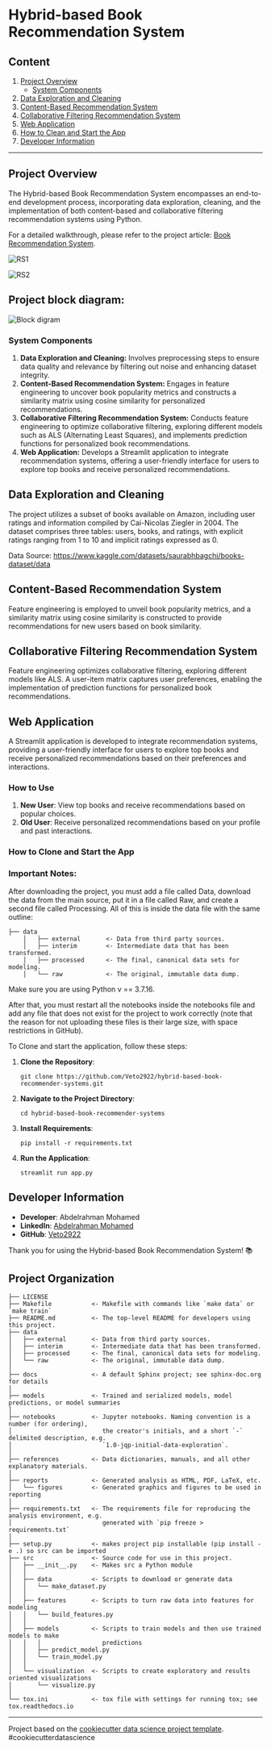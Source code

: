 # Hybrid-based Book Recommendation System

## Content

1. [Project Overview](#project-overview)
   - [System Components](#system-components)
2. [Data Exploration and Cleaning](#data-exploration-and-cleaning)
3. [Content-Based Recommendation System](#content-based-recommendation-system)
4. [Collaborative Filtering Recommendation System](#collaborative-filtering-recommendation-system)
5. [Web Application](#web-application)
6. [How to Clean and Start the App](#how-to-clean-and-start-the-app)
7. [Developer Information](#developer-information)

---

## Project Overview

The Hybrid-based Book Recommendation System encompasses an end-to-end development process, incorporating data exploration, cleaning, and the implementation of both content-based and collaborative filtering recommendation systems using Python.

For a detailed walkthrough, please refer to the project article: [Book Recommendation System](https://medium.com/@abdelrahman.m2922/book-recommendation-system-fa510e2d5a24).

![RS1](https://github.com/Veto2922/hybrid-based-book-recommender-systems/assets/114834171/4879f6fc-6e3b-4749-b41e-f94b36ac0329)

![RS2](https://github.com/Veto2922/hybrid-based-book-recommender-systems/assets/114834171/bc9c011d-4c38-4108-9c63-156e7f4bac58)


## Project block diagram:
![Block digram](https://github.com/Veto2922/hybrid-based-book-recommender-systems/assets/114834171/3646c290-647b-4802-97c2-341a1eaa01eb)


### System Components

1. **Data Exploration and Cleaning:** Involves preprocessing steps to ensure data quality and relevance by filtering out noise and enhancing dataset integrity.
2. **Content-Based Recommendation System:** Engages in feature engineering to uncover book popularity metrics and constructs a similarity matrix using cosine similarity for personalized recommendations.
3. **Collaborative Filtering Recommendation System:** Conducts feature engineering to optimize collaborative filtering, exploring different models such as ALS (Alternating Least Squares), and implements prediction functions for personalized book recommendations.
4. **Web Application:** Develops a Streamlit application to integrate recommendation systems, offering a user-friendly interface for users to explore top books and receive personalized recommendations.

## Data Exploration and Cleaning

The project utilizes a subset of books available on Amazon, including user ratings and information compiled by Cai-Nicolas Ziegler in 2004. The dataset comprises three tables: users, books, and ratings, with explicit ratings ranging from 1 to 10 and implicit ratings expressed as 0.

Data Source:
https://www.kaggle.com/datasets/saurabhbagchi/books-dataset/data

## Content-Based Recommendation System

Feature engineering is employed to unveil book popularity metrics, and a similarity matrix using cosine similarity is constructed to provide recommendations for new users based on book similarity.

## Collaborative Filtering Recommendation System

Feature engineering optimizes collaborative filtering, exploring different models like ALS. A user-item matrix captures user preferences, enabling the implementation of prediction functions for personalized book recommendations.

## Web Application

A Streamlit application is developed to integrate recommendation systems, providing a user-friendly interface for users to explore top books and receive personalized recommendations based on their preferences and interactions.

### How to Use

1. **New User**: View top books and receive recommendations based on popular choices.
2. **Old User**: Receive personalized recommendations based on your profile and past interactions.

### How to Clone and Start the App

### Important Notes:

After downloading the project, you must add a file called Data, download the data from the main source, put it in a file called Raw, and create a second file called Processing. All of this is inside the data file with the same outline:

```
├── data
    │   ├── external       <- Data from third party sources.
    │   ├── interim        <- Intermediate data that has been transformed.
    │   ├── processed      <- The final, canonical data sets for modeling.
    │   └── raw            <- The original, immutable data dump.
```

Make sure you are using Python v == 3.7.16.

After that, you must restart all the notebooks inside the notebooks file and add any file that does not exist for the project to work correctly (note that the reason for not uploading these files is their large size, with space restrictions in GitHub).

To Clone and start the application, follow these steps:

1. **Clone the Repository**:

    ```
    git clone https://github.com/Veto2922/hybrid-based-book-recommender-systems.git
    ```

2. **Navigate to the Project Directory**:

    ```
    cd hybrid-based-book-recommender-systems
    ```

3. **Install Requirements**:

    ```
    pip install -r requirements.txt
    ```

4. **Run the Application**:

    ```
    streamlit run app.py
    ```

## Developer Information

- **Developer**: Abdelrahman Mohamed
- **LinkedIn**: [Abdelrahman Mohamed](https://www.linkedin.com/in/abdelrahman-mohamed-28649120b/)
- **GitHub**: [Veto2922](https://github.com/Veto2922/hybrid-based-book-recommender-systems)

Thank you for using the Hybrid-based Book Recommendation System! 📚

## Project Organization

```
├── LICENSE
├── Makefile           <- Makefile with commands like `make data` or `make train`
├── README.md          <- The top-level README for developers using this project.
├── data
│   ├── external       <- Data from third party sources.
│   ├── interim        <- Intermediate data that has been transformed.
│   ├── processed      <- The final, canonical data sets for modeling.
│   └── raw            <- The original, immutable data dump.
│
├── docs               <- A default Sphinx project; see sphinx-doc.org for details
│
├── models             <- Trained and serialized models, model predictions, or model summaries
│
├── notebooks          <- Jupyter notebooks. Naming convention is a number (for ordering),
│                         the creator's initials, and a short `-` delimited description, e.g.
│                         `1.0-jqp-initial-data-exploration`.
│
├── references         <- Data dictionaries, manuals, and all other explanatory materials.
│
├── reports            <- Generated analysis as HTML, PDF, LaTeX, etc.
│   └── figures        <- Generated graphics and figures to be used in reporting
│
├── requirements.txt   <- The requirements file for reproducing the analysis environment, e.g.
│                         generated with `pip freeze > requirements.txt`
│
├── setup.py           <- makes project pip installable (pip install -e .) so src can be imported
├── src                <- Source code for use in this project.
│   ├── __init__.py    <- Makes src a Python module
│   │
│   ├── data           <- Scripts to download or generate data
│   │   └── make_dataset.py
│   │
│   ├── features       <- Scripts to turn raw data into features for modeling
│   │   └── build_features.py
│   │
│   ├── models         <- Scripts to train models and then use trained models to make
│   │   │                 predictions
│   │   ├── predict_model.py
│   │   └── train_model.py
│   │
│   └── visualization  <- Scripts to create exploratory and results oriented visualizations
│       └── visualize.py
│
└── tox.ini            <- tox file with settings for running tox; see tox.readthedocs.io

```

---

Project based on the [cookiecutter data science project template](https://drivendata.github.io/cookiecutter-data-science/). #cookiecutterdatascience
